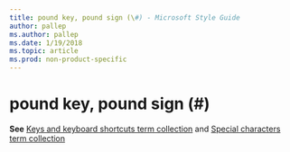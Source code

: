 ```yaml
---
title: pound key, pound sign (\#) - Microsoft Style Guide
author: pallep
ms.author: pallep
ms.date: 1/19/2018
ms.topic: article
ms.prod: non-product-specific
---
```


# pound key, pound sign (\#)

**See** [Keys and keyboard shortcuts term collection](/style-guide/a-z-word-list-term-collections/term-collections/keys-keyboard-shortcuts) and [Special characters term collection](/style-guide/a-z-word-list-term-collections/term-collections/special-characters)
